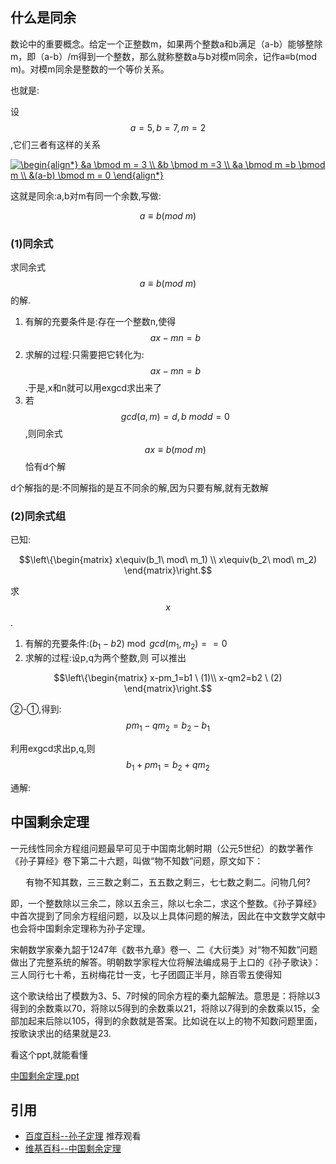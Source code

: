 ## 什么是同余

数论中的重要概念。给定一个正整数m，如果两个整数a和b满足（a-b）能够整除m，即（a-b）/m得到一个整数，那么就称整数a与b对模m同余，记作a≡b(mod m)。对模m同余是整数的一个等价关系。

也就是:

设$$a=5,b=7,m=2$$,它们三者有这样的关系

<a href="http://www.codecogs.com/eqnedit.php?latex=\begin{align*}&space;&a&space;\bmod&space;m&space;=&space;3&space;\\&space;&b&space;\bmod&space;m&space;=3&space;\\&space;&a&space;\bmod&space;m&space;=b&space;\bmod&space;m&space;\\&space;&(a-b)&space;\bmod&space;m&space;=&space;0&space;\end{align*}" target="_blank"><img src="http://latex.codecogs.com/gif.latex?\begin{align*}&space;&a&space;\bmod&space;m&space;=&space;3&space;\\&space;&b&space;\bmod&space;m&space;=3&space;\\&space;&a&space;\bmod&space;m&space;=b&space;\bmod&space;m&space;\\&space;&(a-b)&space;\bmod&space;m&space;=&space;0&space;\end{align*}" title="\begin{align*} &a \bmod m = 3 \\ &b \bmod m =3 \\ &a \bmod m =b \bmod m \\ &(a-b) \bmod m = 0 \end{align*}" /></a>

这就是同余:a,b对m有同一个余数,写做:

$$a \equiv b(mod\ m)$$

### (1)同余式

求同余式$$a \equiv b(mod\ m)$$的解.

 1. 有解的充要条件是:存在一个整数n,使得$$ax-mn=b$$
 2. 求解的过程:只需要把它转化为:$$ax-mn=b$$.于是,x和n就可以用exgcd求出来了
 3. 若$$gcd(a,m) =d,b\ mod d=0$$,则同余式$$ax \equiv b(mod\ m)$$恰有d个解

d个解指的是:不同解指的是互不同余的解,因为只要有解,就有无数解


### (2)同余式组

已知:

```math
\left\{\begin{matrix}
x\equiv(b_1\ mod\ m_1) \\
x\equiv(b_2\ mod\ m_2)
\end{matrix}\right.
```
求$$x$$.

 1. 有解的充要条件:$(b_1-b2)\bmod gcd(m_1,m_2) == 0$
 2. 求解的过程:设p,q为两个整数,则 可以推出

```math
\left\{\begin{matrix}
x-pm_1=b1 \ (1)\\
x-qm2=b2 \ (2)
\end{matrix}\right.
```

②-①,得到:$$pm_1-qm_2=b_2-b_1$$

利用exgcd求出p,q,则$$b_1+pm_1=b_2+qm_2$$


通解:


## 中国剩余定理


一元线性同余方程组问题最早可见于中国南北朝时期（公元5世纪）的数学著作《孙子算经》卷下第二十六题，叫做“物不知数”问题，原文如下：

<center>有物不知其数，三三数之剩二，五五数之剩三，七七数之剩二。问物几何?</center>

即，一个整数除以三余二，除以五余三，除以七余二，求这个整数。《孙子算经》中首次提到了同余方程组问题，以及以上具体问题的解法，因此在中文数学文献中也会将中国剩余定理称为孙子定理。

宋朝数学家秦九韶于1247年《数书九章》卷一、二《大衍类》对“物不知数”问题做出了完整系统的解答。明朝数学家程大位将解法编成易于上口的《孙子歌诀》：
三人同行七十希，五树梅花廿一支，七子团圆正半月，除百零五使得知

这个歌诀给出了模数为3、5、7时候的同余方程的秦九韶解法。意思是：将除以3得到的余数乘以70，将除以5得到的余数乘以21，将除以7得到的余数乘以15，全部加起来后除以105，得到的余数就是答案。比如说在以上的物不知数问题里面，按歌诀求出的结果就是23.


看这个ppt,就能看懂

[中国剩余定理.ppt](/noip/pdf/中国剩余定理.ppt)





## 引用

 - [百度百科--孙子定理](http://baike.baidu.com/view/157384.htm?fromtitle=%E5%89%A9%E4%BD%99%E5%AE%9A%E7%90%86&fromid=2362542&type=syn)  推荐观看
 - [
维基百科--中国剩余定理](https://zh.wikipedia.org/wiki/%E4%B8%AD%E5%9B%BD%E5%89%A9%E4%BD%99%E5%AE%9A%E7%90%86)
